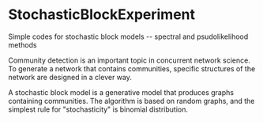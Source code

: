# StochasticBlockExperiment
Simple codes for stochastic block models -- spectral and psudolikelihood methods

Community detection is an important topic in concurrent network science. To generate a network that contains communities,
specific structures of the network are designed in a clever way.

A stochastic block model is a generative model that produces graphs containing communities. The algorithm is based on 
random graphs, and the simplest rule for "stochasticity" is binomial distribution.
